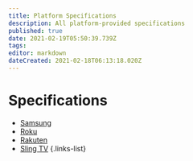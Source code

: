 ```yaml
---
title: Platform Specifications
description: All platform-provided specifications
published: true
date: 2021-02-19T05:50:39.739Z
tags: 
editor: markdown
dateCreated: 2021-02-18T06:13:18.020Z
---
```


# Specifications

- [Samsung](/tv_plus_channel_data_specification_v1.07_190829.pdf)
- [Roku](/therokuchannelfeedspecification_v2.9.1.pdf)
- [Rakuten](/rakutentv_feed_integration.pdf)
- [Sling TV](/sling_tv_specification_-_api__changes_focused-20210203.pdf)
{.links-list}